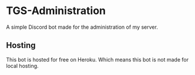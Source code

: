 # TGS-Administration
A simple Discord bot made for the administration of my server.

## Hosting
This bot is hosted for free on Heroku. Which means this bot is not made for local hosting.
